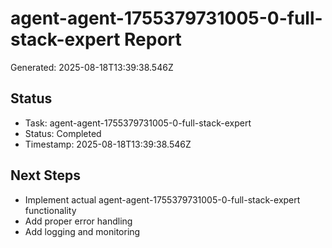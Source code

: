 # agent-agent-1755379731005-0-full-stack-expert Report

Generated: 2025-08-18T13:39:38.546Z

## Status
- Task: agent-agent-1755379731005-0-full-stack-expert
- Status: Completed
- Timestamp: 2025-08-18T13:39:38.546Z

## Next Steps
- Implement actual agent-agent-1755379731005-0-full-stack-expert functionality
- Add proper error handling
- Add logging and monitoring
